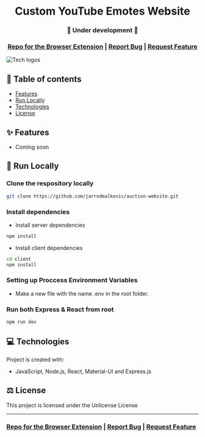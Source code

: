 <h1 align="center">Custom YouTube Emotes Website</h1>

<h3 align="center">🚧 Under development 🚧</h3>

<h3 align="center">
  <a href="https://github.com/jarrodmalkovic/yt-emotes-extension">Repo for the Browser Extension</a> |
  <a href="https://github.com/jarrodmalkovic/yt-emotes-website/issues">Report Bug</a> |
  <a href="https://github.com/jarrodmalkovic/yt-emotes-website/issues">Request Feature</a> 
</h3>

![Tech logos](https://i.ibb.co/MC2Yy3s/tech-info-yt-emotes-website.png)

## 📝 Table of contents

- [Features](#-features)
- [Run Locally](#-run-locally)
- [Technologies](#-technologies)
- [License](#-license)

## ✨ Features

- Coming soon

## 🚀 Run Locally


### Clone the respository locally

```bash
git clone https://github.com/jarrodmalkovic/auction-website.git
```

### Install dependencies

- Install server dependencies

```bash
npm install
```

- Install client dependencies

```bash
cd client
npm install
```

### Setting up Proccess Environment Variables

- Make a new file with the name .env in the root folder.

### Run both Express & React from root

```bash
npm run dev
```

## 💻 Technologies

Project is created with:

- JavaScript, Node.js, React, Material-UI and Express.js

## ⚖️ License

This project is licensed under the Unlicense License


<hr>

<h3>
  <a href="https://github.com/jarrodmalkovic/yt-emotes-extension">Repo for the Browser Extension</a> |
  <a href="https://github.com/jarrodmalkovic/yt-emotes-website/issues">Report Bug</a> |
  <a href="https://github.com/jarrodmalkovic/yt-emotes-website/issues">Request Feature</a> 
</h3>
